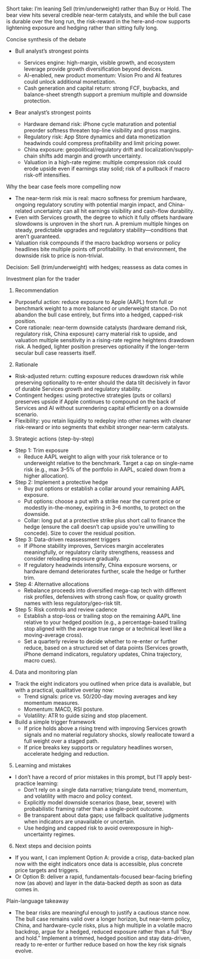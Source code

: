 Short take: I’m leaning Sell (trim/underweight) rather than Buy or Hold. The bear view hits several credible near-term catalysts, and while the bull case is durable over the long run, the risk-reward in the here-and-now supports lightening exposure and hedging rather than sitting fully long.

Concise synthesis of the debate

- Bull analyst’s strongest points
  - Services engine: high-margin, visible growth, and ecosystem leverage provide growth diversification beyond devices.
  - AI-enabled, new product momentum: Vision Pro and AI features could unlock additional monetization.
  - Cash generation and capital return: strong FCF, buybacks, and balance-sheet strength support a premium multiple and downside protection.

- Bear analyst’s strongest points
  - Hardware demand risk: iPhone cycle maturation and potential preorder softness threaten top-line visibility and gross margins.
  - Regulatory risk: App Store dynamics and data monetization headwinds could compress profitability and limit pricing power.
  - China exposure: geopolitical/regulatory drift and localization/supply-chain shifts add margin and growth uncertainty.
  - Valuation in a high-rate regime: multiple compression risk could erode upside even if earnings stay solid; risk of a pullback if macro risk-off intensifies.

Why the bear case feels more compelling now
- The near-term risk mix is real: macro softness for premium hardware, ongoing regulatory scrutiny with potential margin impact, and China-related uncertainty can all hit earnings visibility and cash-flow durability.
- Even with Services growth, the degree to which it fully offsets hardware slowdowns is unproven in the short run. A premium multiple hinges on steady, predictable upgrades and regulatory stability—conditions that aren’t guaranteed.
- Valuation risk compounds if the macro backdrop worsens or policy headlines bite multiple points off profitability. In that environment, the downside risk to price is non-trivial.

Decision: Sell (trim/underweight) with hedges; reassess as data comes in

Investment plan for the trader

1) Recommendation
- Purposeful action: reduce exposure to Apple (AAPL) from full or benchmark weight to a more balanced or underweight stance. Do not abandon the bull case entirely, but firms into a hedged, capped-risk position.
- Core rationale: near-term downside catalysts (hardware demand risk, regulatory risk, China exposure) carry material risk to upside, and valuation multiple sensitivity in a rising-rate regime heightens drawdown risk. A hedged, lighter position preserves optionality if the longer-term secular bull case reasserts itself.

2) Rationale
- Risk-adjusted return: cutting exposure reduces drawdown risk while preserving optionality to re-enter should the data tilt decisively in favor of durable Services growth and regulatory stability.
- Contingent hedges: using protective strategies (puts or collars) preserves upside if Apple continues to compound on the back of Services and AI without surrendering capital efficiently on a downside scenario.
- Flexibility: you retain liquidity to redeploy into other names with cleaner risk-reward or into segments that exhibit stronger near-term catalysts.

3) Strategic actions (step-by-step)
- Step 1: Trim exposure
  - Reduce AAPL weight to align with your risk tolerance or to underweight relative to the benchmark. Target a cap on single-name risk (e.g., max 3–5% of the portfolio in AAPL, scaled down from a higher allocation).
- Step 2: Implement a protective hedge
  - Buy put options or establish a collar around your remaining AAPL exposure.
  - Put options: choose a put with a strike near the current price or modestly in-the-money, expiring in 3–6 months, to protect on the downside.
  - Collar: long put at a protective strike plus short call to finance the hedge (ensure the call doesn’t cap upside you’re unwilling to concede). Size to cover the residual position.
- Step 3: Data-driven reassessment triggers
  - If iPhone stability improves, Services margin accelerates meaningfully, or regulatory clarity strengthens, reassess and consider reloading exposure gradually.
  - If regulatory headwinds intensify, China exposure worsens, or hardware demand deteriorates further, scale the hedge or further trim.
- Step 4: Alternative allocations
  - Rebalance proceeds into diversified mega-cap tech with different risk profiles, defensives with strong cash flow, or quality growth names with less regulatory/geo-risk tilt.
- Step 5: Risk controls and review cadence
  - Establish a stop-loss or trailing stop on the remaining AAPL line relative to your hedged position (e.g., a percentage-based trailing stop aligned with the average true range or a technical level like a moving-average cross).
  - Set a quarterly review to decide whether to re-enter or further reduce, based on a structured set of data points (Services growth, iPhone demand indicators, regulatory updates, China trajectory, macro cues).

4) Data and monitoring plan
- Track the eight indicators you outlined when price data is available, but with a practical, qualitative overlay now:
  - Trend signals: price vs. 50/200-day moving averages and key momentum measures.
  - Momentum: MACD, RSI posture.
  - Volatility: ATR to guide sizing and stop placement.
- Build a simple trigger framework
  - If price holds above a rising trend with improving Services growth signals and no material regulatory shocks, slowly reallocate toward a full weight over a staged path.
  - If price breaks key supports or regulatory headlines worsen, accelerate hedging and reduction.

5) Learning and mistakes
- I don’t have a record of prior mistakes in this prompt, but I’ll apply best-practice learning:
  - Don’t rely on a single data narrative; triangulate trend, momentum, and volatility with macro and policy context.
  - Explicitly model downside scenarios (base, bear, severe) with probabilistic framing rather than a single-point outcome.
  - Be transparent about data gaps; use fallback qualitative judgments when indicators are unavailable or uncertain.
  - Use hedging and capped risk to avoid overexposure in high-uncertainty regimes.

6) Next steps and decision points
- If you want, I can implement Option A: provide a crisp, data-backed plan now with the eight indicators once data is accessible, plus concrete price targets and triggers.
- Or Option B: deliver a rapid, fundamentals-focused bear-facing briefing now (as above) and layer in the data-backed depth as soon as data comes in.

Plain-language takeaway
- The bear risks are meaningful enough to justify a cautious stance now. The bull case remains valid over a longer horizon, but near-term policy, China, and hardware-cycle risks, plus a high multiple in a volatile macro backdrop, argue for a hedged, reduced exposure rather than a full “Buy and hold.” Implement a trimmed, hedged position and stay data-driven, ready to re-enter or further reduce based on how the key risk signals evolve.
